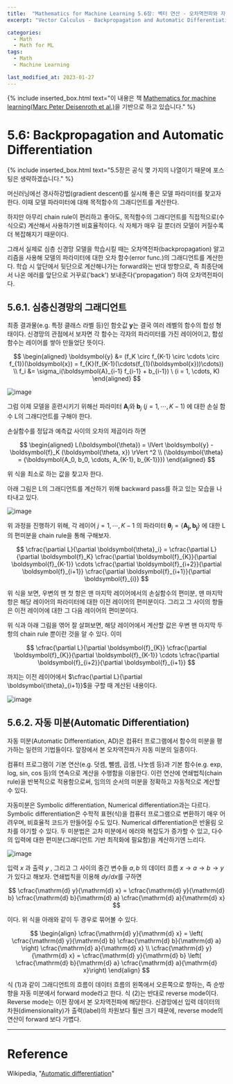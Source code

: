 ```yaml
---
title:  "Mathematics for Machine Learning 5.6장: 벡터 연산 - 오차역전파와 자동 미분"
excerpt: "Vector Calculus - Backpropagation and Automatic Differentiation"

categories:
  - Math
  - Math for ML
tags:
  - Math
  - Machine Learning

last_modified_at: 2023-01-27
---
```


{% include inserted_box.html text="이 내용은 책 <a href='https://mml-book.github.io/book/mml-book.pdf'>Mathematics for machine learning(Marc Peter Deisenroth et al.)</a>을 기반으로 하고 있습니다." %}

# 5.6: Backpropagation and Automatic Differentiation

{% include inserted_box.html text="5.5장은 공식 몇 가지의 나열이기 때문에 포스팅은 생략하겠습니다." %}

머신러닝에선 경사하강법(gradient descent)를 실시해 좋은 모델 파라미터를 찾고자 한다. 이때 모델 파라미터에 대해 목적함수의 그래디언트를 계산한다.

하지만 아무리 chain rule이 편리하고 좋아도, 목적함수의 그래디언트를 직접적으로(수식으로) 계산해서 사용하기엔 비효율적이다. 식 자체가 매우 길 뿐더러 모델이 커질수록 더 복잡해지기 때문이다.

그래서 실제로 심층 신경망 모델을 학습시킬 때는 오차역전파(backpropagation) 알고리즘을 사용해 모델의 파라미터에 대한 오차 함수(error func.)의 그래디언트를 계산한다. 학습 시 앞단에서 뒷단으로 계산해나가는 forward와는 반대 방향으로, 즉 최종단에서 나온 에러를 앞단으로 거꾸로('back') 보내준다('propagation') 하여 오차역전파이다.

## 5.6.1. 심층신경망의 그래디언트

최종 결과물(e.g. 특정 클래스 라벨 등)인 함숫값 $\boldsymbol{y}$는 결국 여러 레벨의 함수의 합성 형태이다. 신경망의 관점에서 보자면 각 함수는 각자의 파라미터를 가진 레이어이고, 함성함수는 레이어를 쌓아 만들었단 뜻이다.

$$
\begin{aligned}
  \boldsymbol{y} &= (f_K \circ f_{K-1} \circ \cdots \circ f_{1})(\boldsymbol{x}) = f_{K}(f_{K-1}(\cdots(f_{1}(\boldsymbol{x}))\cdots)) \\
  f_i &= \sigma_i(\boldsymbol{A}_{i-1} f_{i-1} + b_{i-1}) \ (i = 1, \cdots, K)
\end{aligned}
$$

![image](https://user-images.githubusercontent.com/69252153/214994215-93b70e08-df60-4538-bcd9-05bfee23691c.png)

그럼 이제 모델을 훈련시키기 위해선 파라미터 $\boldsymbol{A}_j$와 $\boldsymbol{b}_j$ ($j = 1, \cdots, K-1$) 에 대한 손실 함수 L의 그래디언트를 구해야 한다.

손실함수를 정답과 예측값 사이의 오차의 제곱이라 하면

$$
\begin{aligned}
  L(\boldsymbol{\theta}) = \lVert \boldsymbol{y} - \boldsymbol{f}_K (\boldsymbol{\theta, x}) \rVert ^2 \\
  (\boldsymbol{\theta} = {\boldsymbol{A_0, b_0, \cdots, A_{K-1}, b_{K-1}}})
\end{aligned}
$$

위 식을 최소로 하는 값을 찾고자 한다.

아래 그림은 L의 그래디언트를 계산하기 위해 backward pass를 하고 있는 모습을 나타내고 있다.

![image](https://user-images.githubusercontent.com/69252153/215253316-78dc95cb-3c7d-49f6-b4ea-dc3aa6739996.png)

위 과정을 진행하기 위해, 각 레이어 $j = 1, \cdots, K-1$ 의 파라미터 $\boldsymbol{\theta}_j = \{ \boldsymbol{A_j, b_j} \}$ 에 대한 L의 편미분을 chain rule을 통해 구해보자.

$$
\cfrac{\partial L}{\partial \boldsymbol{\theta}_i} = \cfrac{\partial L}{\partial \boldsymbol{f}_K} \cfrac{\partial \boldsymbol{f}_{K}}{\partial \boldsymbol{f}_{K-1}} \cdots \cfrac{\partial \boldsymbol{f}_{i+2}}{\partial \boldsymbol{f}_{i+1}} \cfrac{\partial \boldsymbol{f}_{i+1}}{\partial \boldsymbol{f}_{i}}
$$

위 식을 보면, 우변의 맨 첫 항은 맨 마지막 레이어에서의 손실함수의 편미분, 맨 마지막 항은 해당 레이어의 파라미터에 대한 이전 레이어의 편미분이다. 그리고 그 사이의 항들은 이전 레이어에 대한 그 다음 레이어의 편미분이다.

위 식과 아래 그림을 엮어 잘 살펴보면, 해당 레이어에서 계산할 값은 우변 맨 마지막 두 항의 chain rule 뿐이란 것을 알 수 있다. 이미 

$$
\cfrac{\partial L}{\partial \boldsymbol{f}_{K}} \cfrac{\partial \boldsymbol{f}_{K}}{\partial \boldsymbol{f}_{K-1}} \cdots \cfrac{\partial \boldsymbol{f}_{i+2}}{\partial \boldsymbol{f}_{i+1}}
$$

까지는 이전 레이어에서 $\cfrac{\partial L}{\partial \boldsymbol{\theta}_{i+1}}$을 구할 때 계산된 내용이다.

![image](https://user-images.githubusercontent.com/69252153/215031514-809d66b5-71f1-4737-af38-2802b54e518a.png)


## 5.6.2. 자동 미분(Automatic Differentiation)

자동 미분(Automatic Differentiation, AD)은 컴퓨터 프로그램에서 함수의 미분을 평가하는 일련의 기법들이다. 앞장에서 본 오차역전파가 자동 미분의 일종이다.

컴퓨터 프로그램이 기본 연산(e.g. 덧셈, 뺄셈, 곱셈, 나눗셈 등)과 기본 함수(e.g. exp, log, sin, cos 등)의 연속으로 계산을 수행함을 이용한다. 이런 연산에 연쇄법칙(chain rule)을 반복적으로 적용함으로써, 임의의 순서의 미분을 정확하고 자동적으로 계산할 수 있다.

자동미분은 Symbolic differentiation, Numerical differentiation과는 다르다. Symbolic differentiation은 수학적 표현(식)을 컴퓨터 프로그램으로 변환하기 매우 어려우며, 비효율적 코드가 만들어질 수도 있다. Numerical differentiation은 반올림 오차를 야기할 수 있다. 두 미분법은 고차 미분에서 에러와 복잡도가 증가할 수 있고, 다수의 입력에 대한 편미분(그래디언트 기반 최적화에 필요함)을 계산하기엔 느리다.

![image](https://user-images.githubusercontent.com/69252153/215253217-6ce874f4-3c98-4204-bdea-c982e348636d.png)


입력 $x$ 과 출력 $y$ , 그리고 그 사이의 중간 변수들 $a, b$ 의 데이터 흐름 $x \rightarrow a \rightarrow b \rightarrow y$ 가 있다고 해보자. 연쇄법칙을 이용해 $dy/dx$를 구하면

$$
\cfrac{\mathrm{d} y}{\mathrm{d} x} = \cfrac{\mathrm{d} y}{\mathrm{d} b} \cfrac{\mathrm{d} b}{\mathrm{d} a} \cfrac{\mathrm{d} a}{\mathrm{d} x}
$$

이다. 위 식을 아래와 같이 두 경우로 묶어볼 수 있다.

$$
\begin{align}
  \cfrac{\mathrm{d} y}{\mathrm{d} x} = \left( \cfrac{\mathrm{d} y}{\mathrm{d} b} \cfrac{\mathrm{d} b}{\mathrm{d} a} \right) \cfrac{\mathrm{d} a}{\mathrm{d} x} \\
  \cfrac{\mathrm{d} y}{\mathrm{d} x} = \cfrac{\mathrm{d} y}{\mathrm{d} b} \left( \cfrac{\mathrm{d} b}{\mathrm{d} a} \cfrac{\mathrm{d} a}{\mathrm{d} x}\right) 
\end{align}
$$

식 (1)과 같이 그래디언트의 흐름이 데이터 흐름의 왼쪽에서 오른쪽으로 향하는, 즉 순방향을 자동 미분에서 forward mode라고 한다. 식 (2)는 반대로 reverse mode이다. Reverse mode는 이전 장에서 본 오차역전파에 해당한다. 신경망에선 입력 데이터의 차원(dimensionality)가 출력(label)의 차원보다 훨씬 크기 때문에, reverse mode의 연산이 forward 보다 가볍다.

- - -

# Reference
Wikipedia, "[Automatic differentiation](https://en.wikipedia.org/wiki/Automatic_differentiation)"